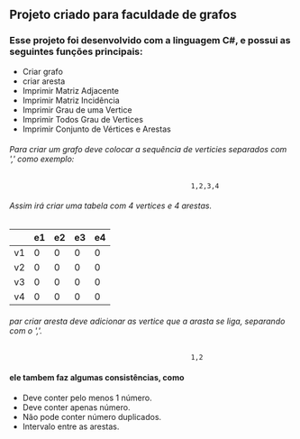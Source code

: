 ## Projeto criado para faculdade de grafos

### Esse projeto foi desenvolvido com a linguagem C#, e possui as seguintes funções principais:


- Criar grafo
- criar aresta
- Imprimir Matriz Adjacente
- Imprimir Matriz Incidência
- Imprimir Grau de uma Vertice
- Imprimir Todos Grau de Vertices
- Imprimir Conjunto de Vértices e Arestas 

###### Para criar um grafo deve colocar a sequência de verticies separados com ',' como exemplo:
                                                 1,2,3,4
###### Assim irá criar uma tabela com 4 vertices e 4 arestas.
|   | e1  | e2  | e3  |e4   |
| ------------ | ------------ | ------------ | ------------ | ------------ |
|  v1 |0   |0   |0  | 0  |
| v2  |0   |0  |  0 |  0 |
|  v3 |0   |0  |0   |  0 |
|  v4 |0   |0  |0   |0   |

###### par criar aresta deve adicionar as vertice que a arasta se liga, separando com o ','.
                                                 1,2

#### ele tambem faz algumas consistências, como
- Deve conter pelo menos 1 número.
- Deve conter apenas número.
- Não pode conter número duplicados.
- Intervalo entre as arestas.


